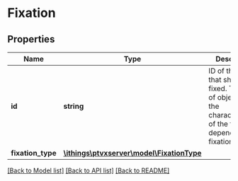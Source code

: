 # Fixation

## Properties
Name | Type | Description | Notes
------------ | ------------- | ------------- | -------------
**id** | **string** | ID of the object that should be fixed. The type of object and the characterization of the fixation depends on the fixation type. | 
**fixation_type** | [**\ithings\ptvxserver\model\FixationType**](FixationType.md) |  | 

[[Back to Model list]](../../README.md#documentation-for-models) [[Back to API list]](../../README.md#documentation-for-api-endpoints) [[Back to README]](../../README.md)

